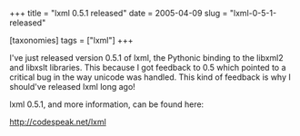 +++
title = "lxml 0.5.1 released"
date = 2005-04-09
slug = "lxml-0-5-1-released"

[taxonomies]
tags = ["lxml"]
+++

I've just released version 0.5.1 of lxml, the Pythonic binding to the
libxml2 and libxslt libraries. This because I got feedback to 0.5 which
pointed to a critical bug in the way unicode was handled. This kind of
feedback is why I should've released lxml long ago!

lxml 0.5.1, and more information, can be found here:

<http://codespeak.net/lxml>
